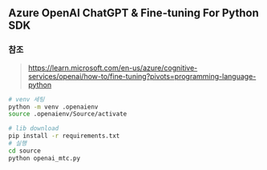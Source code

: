 ## Azure OpenAI ChatGPT & Fine-tuning For Python SDK
### 참조
> https://learn.microsoft.com/en-us/azure/cognitive-services/openai/how-to/fine-tuning?pivots=programming-language-python
```sh
# venv 세팅
python -m venv .openaienv
source .openaienv/Source/activate

# lib download
pip install -r requirements.txt
# 실행
cd source
python openai_mtc.py
```
